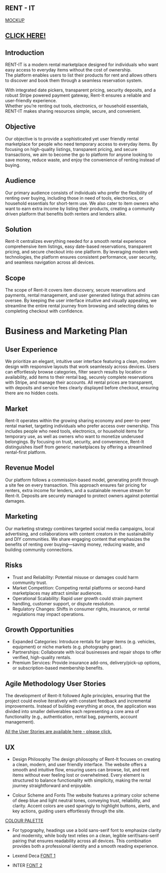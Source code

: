 RENT - IT 
-----

[MOCKUP](documentation/images/mockup.png)


## [CLICK HERE!](https://rent-it-705ae52973e4.herokuapp.com)


## Introduction  

RENT-IT is a modern rental marketplace designed for individuals who want easy access to everyday items without the cost of ownership.  
The platform enables users to list their products for rent and allows others to discover and book them through a seamless reservation system.  

With integrated date pickers, transparent pricing, security deposits, and a robust Stripe powered payment gateway, Rent-It ensures a reliable and user-friendly experience.  
Whether you’re renting out tools, electronics, or household essentials, RENT-IT makes sharing resources simple, secure, and convenient.  

## Objective

Our objective is to provide a sophisticated yet user friendly rental marketplace for people who need temporary access to everyday items. By focusing on high-quality listings, transparent pricing, and secure transactions, we aim to become the go to platform for anyone looking to save money, reduce waste, and enjoy the convenience of renting instead of buying.

## Audience

Our primary audience consists of individuals who prefer the flexibility of renting over buying, including those in need of tools, electronics, or household essentials for short-term use. We also cater to item owners who want to earn extra income by listing their products, creating a community driven platform that benefits both renters and lenders alike.

## Solution

Rent-It centralizes everything needed for a smooth rental experience comprehensive item listings, easy date-based reservations, transparent pricing, and secure checkout into one platform. By leveraging modern web technologies, the platform ensures consistent performance, user security, and seamless navigation across all devices.

## Scope

The scope of Rent-It covers item discovery, secure reservations and payments, rental management, and user generated listings that admins can oversee. By keeping the user interface intuitive and visually appealing, we streamline the entire rental journey from browsing and selecting dates to completing checkout with confidence.

# Business and Marketing Plan

## User Experience
We prioritize an elegant, intuitive user interface featuring a clean, modern design with responsive layouts that work seamlessly across devices. Users can effortlessly browse categories, filter search results by location or availability, add items to their rental bag, securely complete reservations with Stripe, and manage their accounts. All rental prices are transparent, with deposits and service fees clearly displayed before checkout, ensuring there are no hidden costs.

## Market
Rent-It operates within the growing sharing economy and peer-to-peer rental market, targeting individuals who prefer access over ownership. This includes people who need tools, electronics, or household items for temporary use, as well as owners who want to monetize underused belongings. By focusing on trust, security, and convenience, Rent-It distinguishes itself from generic marketplaces by offering a streamlined rental-first platform.

## Revenue Model
Our platform follows a commission-based model, generating profit through a site fee on every transaction. This approach ensures fair pricing for renters, extra income for lenders, and a sustainable revenue stream for Rent-It. Deposits are securely managed to protect owners against potential damages.

## Marketing
Our marketing strategy combines targeted social media campaigns, local advertising, and collaborations with content creators in the sustainability and DIY communities. We share engaging content that emphasizes the benefits of renting over buying—saving money, reducing waste, and building community connections. 

## Risks
- Trust and Reliability: Potential misuse or damages could harm community trust.
- Market Competition: Competing rental platforms or second-hand marketplaces may attract similar audiences.
- Operational Scalability: Rapid user growth could strain payment handling, customer support, or dispute resolution.
-  Regulatory Changes: Shifts in consumer rights, insurance, or rental regulations may impact operations.

## Growth Opportunities
- Expanded Categories: Introduce rentals for larger items (e.g. vehicles, equipment) or niche markets (e.g. photography gear).
- Partnerships: Collaborate with local businesses and repair shops to offer verified, high-quality rentals.
- Premium Services: Provide insurance add-ons, delivery/pick-up options, or subscription-based membership benefits.

## Agile Methodology User Stories

The development of Rent-It followed Agile principles, ensuring that the project could evolve iteratively with constant feedback and incremental improvements. Instead of building everything at once, the application was divided into smaller deliverables  each representing a core area of functionality (e.g., authentication, rental bag, payments, account management).

[All the User Stories are available here - please click.](https://github.com/users/GrzegorzStary/projects/6d)


## UX

- Design Philosophy
The design philosophy of Rent-It focuses on creating a clean, modern, and user friendly interface. The website offers a smooth and intuitive flow, ensuring users can browse, list, and rent items without ever feeling lost or overwhelmed. Every element is structured to balance functionality with simplicity, making the rental journey straightforward and enjoyable.

- Colour Scheme and Fonts
The website features a primary color scheme of deep blue and light neutral tones, conveying trust, reliability, and clarity. Accent colors are used sparingly to highlight buttons, alerts, and key actions, guiding users effortlessly through the site.

[COLOUR PALETTE](documentation/images/rentit_color_palette.png)

- For typography, headings use a bold sans-serif font to emphasize clarity and modernity, while body text relies on a clean, legible serif/sans-serif pairing that ensures readability across all devices. This combination provides both a professional identity and a smooth reading experience.

- Lexend Deca
[FONT 1](documentation/images/Lexend_Deca.png)

- INTER
[FONT 2](documentation/images/inter.png)
